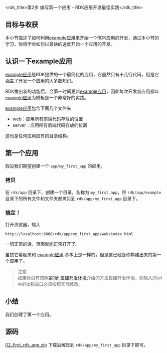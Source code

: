 <rdk_title>第2步 编写第一个应用 - RDK应用开发最佳实践</rdk_title>

## 目标与收获

本小节描述了如何利用[example应用](/rdk/app/example/web/index.html)来开始一个RDK应用的开发，通过本小节的学习，你将学会如何以最快的速度开始一个应用的开发。


## 认识一下example应用

[example应用](/rdk/app/example/web/index.html)是RDK提供的一个最简化的应用，它虽然只有十几行代码，但是它涵盖了开发一个应用的大多数知识。

RDK推出新的功能后，会第一时间更新[example应用](/rdk/app/example/web/index.html)，因此每次开发新应用都以[example应用](/rdk/app/example/web/index.html)为模板是一个非常好的实践。

[example应用](/rdk/app/example/web/index.html)包含下面几个文件夹

- web：应用所有前端代码存放的位置
- server：应用所有后端代码存放的位置

这也是任何应用应有的目录结构。

## 第一个应用

假设我们期望创建一个 `app/my_first_app` 的应用。

### 拷贝

在 `rdk/app` 目录下，创建一个目录，名称为 `my_first_app`，将 `rdk/app/example` 目录下的所有文件和文件夹都拷贝到 `rdk/app/my_first_app` 目录下。

### 搞定！

打开浏览器，输入

	http://localhost:8080/rdk/app/my_first_app/web/index.html

一切正常的话，页面就能正常打开了。

虽然它看起来和 [example应用](/rdk/app/example/web/index.html) 基本上是一样的，但是这已经是你构建出来的第一个应用了。

> 注意<br>
> 如果你没有按照[第1步 搭建开发环境](01_dev_env.md)介绍的方法搭建开发环境，则输入的url中的ip和端口必须按照实际修改。


## 小结

我们创建了第一个应用。

## 源码
[02_first_rdk_app.zip](02_first_rdk_app.zip) 下载后解压到 `rdk/app/my_first_app` 目录下即可。

